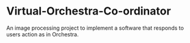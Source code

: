 # Virtual-Orchestra-Co-ordinator
An image processing project to implement a software that responds to users action as in Orchestra.
